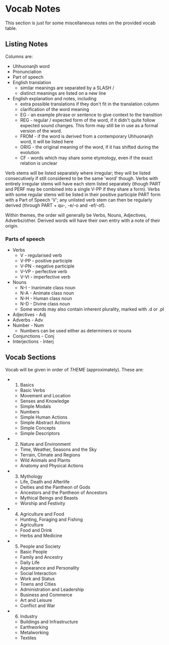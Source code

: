 # Vocab Notes

This section is just for some miscellaneous notes on the provided vocab table.

## Listing Notes

Columns are:

- Uhhuonanjh word
- Pronunciation
- Part of speech
- English translation
  - similar meanings are separated by a SLASH /
  - distinct meanings are listed on a new line
- English explanation and notes, including
  - extra possible translations if they don't fit in the translation column
  - clarification of the word meaning
  - EG - an example phrase or sentence to give context to the transltion
  - REG - regular / expected form of the word, if it didn't quite follow expected sound changes.  This form may still be in use as a formal version of the word.
  - FROM - if the word is derived from a contemporary Uhhuonanjh word, it will be listed here
  - ORIG - the original meaning of the word, if it has shifted during the evolution
  - CF - words which may share some etymology, even if the exact relation is unclear

Verb stems will be listed separately where irregular; they will be listed consecutively if still considered to be the same 'word' though.  Verbs with entirely irregular stems will have each stem listed separately (though PART and PERF may be combined into a single V-PP if they share a form).  Verbs with some regular stems will be listed in their positive participle PART form with a Part of Speech 'V'; any unlisted verb stem can then be regularly derived (through PART + qu-, -e/-o and -ef/-of).

Within themes, the order will generally be Verbs, Nouns, Adjectives, Adverbs/other.  Derived words will have their own entry with a note of their origin.

### Parts of speech

- Verbs
  - V - regularised verb
  - V-PP - positive participle
  - V-PN - negative participle
  - V-VP - perfective verb
  - V-VI - imperfective verb
- Nouns
  - N-I - Inanimate class noun
  - N-A - Animate class noun
  - N-H - Human class noun
  - N-D - Divine class noun
  - Some words may also contain inherent plurality, marked with .d or .pl
- Adjectives - Adj
- Adverbs - Adv
- Number - Num
  - Numbers can be used either as determiners or nouns
- Conjunctions - Conj
- Interjections - Interj

## Vocab Sections

Vocab will be given in order of *THEME* (approximately).  These are:

- 1. Basics
  - Basic Verbs
  - Movement and Location
  - Senses and Knowledge
  - Simple Modals
  - Numbers
  - Simple Human Actions
  - Simple Abstract Actions
  - Simple Concepts
  - Simple Descriptors
- 2. Nature and Environment
  - Time, Weather, Seasons and the Sky
  - Terrain, Climate and Regions
  - Wild Animals and Plants
  - Anatomy and Physical Actions
- 3. Mythology
  - Life, Death and Afterlife
  - Deities and the Pantheon of Gods
  - Ancestors and the Pantheon of Ancestors
  - Mythical Beings and Beasts
  - Worship and Festivity
- 4. Agriculture and Food
  - Hunting, Foraging and Fishing
  - Agriculture
  - Food and Drink
  - Herbs and Medicine
- 5. People and Society
  - Basic People
  - Family and Ancestry
  - Daily Life
  - Appearance and Personality
  - Social Interaction
  - Work and Status
  - Towns and Cities
  - Administration and Leadership
  - Business and Commerce
  - Art and Leisure
  - Conflict and War
- 6. Industry
  - Buildings and Infrastructure
  - Earthworking
  - Metalworking
  - Textiles
